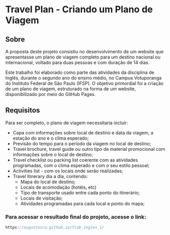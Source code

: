 # Travel Plan - Criando um Plano de Viagem

## Sobre
<p>A proposta deste projeto consistiu no desenvolvimento de um website que apresentasse um plano de viagem completo para um destino nacional ou internacional, voltado para duas pessoas e com duração de 14 dias.</p>
<p>Este trabalho foi elaborado como parte das atividades da disciplina de Inglês, durante o segundo ano do ensino médio, no Campus Votuporanga do Instituto Federal de São Paulo (IFSP). 
O objetivo primordial foi a criação de um plano de viagem, estruturado na forma de um website, disponibilizado por meio do GitHub Pages.</p>

## Requisitos
Para ser completo, o plano de viagem necessitaria incluir:

- Capa com informações sobre local de destino e data da viagem, a estação do ano e o clima esperado;
- Previsão do tempo para o período da viagem no local de destino;
- Travel brochure, travel guide ou outro tipo de material promocional com informações sobre o local de destino;
- Travel checklist ou packing list coerente com as atividades programadas, com o clima esperado e com o seu estilo pessoal;
- Activities list - com os locais onde serão realizadas;
- Travel itinerary dia a dia, contendo:
  - Mapa do local de destino;
  - Locais de acomodação (hotéis, etc)
  - Tipo de transporte usado entre cada ponto do itinerário;
  - Locais de visitação;
  - Atividades programadas para cada local e ponto do mapa;

### Para acessar o resultado final do projeto, acesse o link: 
```csharp
https://augustosra.github.io/Trab_ingles_1/
```
